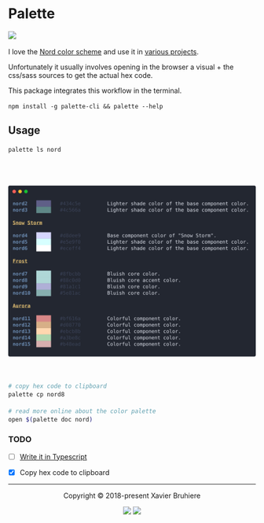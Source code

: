 # Palette

<a href="https://www.npmjs.com/package/nord"><img src="https://img.shields.io/npm/v/nord.svg?style=flat-square"/></a>

I love the [Nord color scheme][nord] and use it in [various projects](www.xav-b.fr).

Unfortunately it usually involves opening in the browser a visual + the
css/sass sources to get the actual hex code.

This package integrates this workflow in the terminal.

`npm install -g palette-cli && palette --help`


## Usage

```bash
palette ls nord
```

<p align="center"> 
  <br><br><br>
  <img src="./record.svg" alt="Output" width="600">
  <br><br><br>
</p>

```bash
# copy hex code to clipboard
palette cp nord8

# read more online about the color palette
open $(palette doc nord)
```

### TODO

- [ ] [Write it in Typescript](https://github.com/Microsoft/TypeScript-Node-Starter)
- [x] Copy hex code to clipboard


---

<p align="center">Copyright &copy; 2018-present Xavier Bruhiere</p>

<p align="center"><a href="https://github.com/xav-b/palette/blob/develop/LICENSE"><img src="https://img.shields.io/badge/License-MIT-5E81AC.svg?style=flat-square"/></a> <a href="https://creativecommons.org/licenses/by-sa/4.0"><img src="https://img.shields.io/badge/License-CC_BY--SA_4.0-5E81AC.svg?style=flat-square"/></a></p>


[nord]: https://arcticicestudio.github.io/nord/
